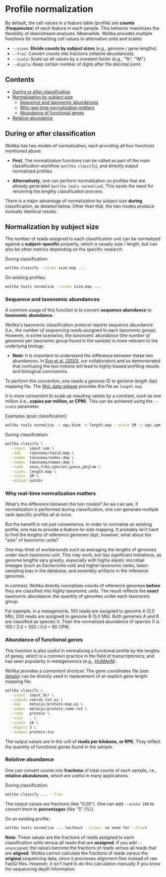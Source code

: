 # Profile normalization

By default, the cell values in a feature table (profile) are **counts** (**frequencies**) of each feature in each sample. This behavior maximizes the flexibility of downstream analyses. Meanwhile, Woltka provides multiple functions for normalizing cell values to alternative units and scales:

- `--sizes`: **Divide counts by subject sizes** (e.g., genome / gene lengths).
- `--frac`: Convert counts into fractions (relative abundances).
- `--scale`: Scale up all values by a constant factor (e.g., "1k", "1M").
- `--digits`: Keep certain number of digits after the decimal point.


## Contents

- [During or after classification](#during-or-after-classification)
- [Normalization by subject size](#normalization-by-subject-size)
  - [Sequence and taxonomic abundances](#sequence-and-taxonomic-abundances)
  - [Why real-time normalization matters](#Why-real-time-normalization-matters)
  - [Abundance of functional genes](#abundance-of-functional-genes)
- [Relative abundance](#relative-abundance)


## During or after classification

Woltka has two modes of normalization, each providing all four functions mentioned above.

- **First**, The normalization functions can be called as part of the main classification workflow (`woltka classify`), and directly output normalized profiles.

- **Alternatively**, one can perform normalization on profiles that are already generated (`woltka tools normalize`). This saves the need for rerunning the lengthy classification process.

There is a major advantage of normalization by subject size **during** classification, as detailed below. Other than that, the two modes produce mutually identical results.


## Normalization by subject size

The number of reads assigned to each classification unit can be normalized against a **subject-specific** property, which is usually size / length, but can also be other metrics depending on the specific research.

During classification:

```bash
woltka classify --sizes size.map ...
```

On existing profiles:

```bash
woltka tools normalize --sizes size.map ...
```

### Sequence and taxonomic abundances

A common usage of this function is to convert **sequence abundance** to **taxonomic abundance**.

Woltka's taxonomic classification protocol reports sequence abundance (i.e., the _number of sequencing reads_ assigned to each taxonomic group). However, in some scenarios, the taxonomic abundance (the _number of genomes_ per taxonomic group found in the sample) is more relevant to the underlying biology.

- **Note**: It is important to understand the difference between these two abundances. In [Sun et al. (2021)](https://www.nature.com/articles/s41592-021-01141-3), our collaborators and us demonstrated that confusing the two notions will lead to highly biased profiling results and biological conclusions.

To perform this convertion, one needs a genome ID to genome length (bp) mapping file. The [WoL data release](wol.md) provides this file as `length.map`.

It is more convenient to scale up resulting values by a constant, such as one million (i.e., **copies per million, or CPM**). This can be achieved using the `--scale` parameter.

Examples (post classification):

```bash
woltka tools normalize -i ogu.biom -m length.map --scale 1M -o ogu.cpm.biom
```

During classification:

```bash
woltka classify \
  --input  input.sam \
  --map    taxonomy/taxid.map \
  --nodes  taxonomy/nodes.dmp \
  --names  taxonomy/names.dmp \
  --rank   none,free,species,genus,phylum \
  --sizes  length.map \
  --scale  1M \
  --output outdir
```

### Why real-time normalization matters

What's the difference between the two modes? As we can see, if normalization is performed during classification, one can generate multiple rank-specific profiles all at once.

But the benefit is not just convenience. In order to normalize an existing profile, one has to provide a feature-to-size mapping. It probably isn't hard to find the lengths of reference genomes (bp), however, what about the "size" of taxonomic units?

One may think of workarounds such as averaging the lengths of genomes under each taxonomic unit. This may work, but has significant limitations, as genome lengths vary greatly, especially with highly elastic microbial lineages (such as _Escherichia coli_) and higher taxonomic ranks, taxon sampling bias in the database, and assembly artifacts in the reference genomes.

In contrast, Woltka directly normalizes counts of reference genomes **before** they are classified into highly taxonomic units. The result reflects the **exact** taxonomic abundance: the quantity of genomes under each taxonomic group.

For example, in a metagenome, 100 reads are assigned to genome A (2.0 Mb); 200 reads are assigned to genome B (5.0 Mb). Both genomes A and B are classified as species X. Then the normalized abundance of species X is 100 / 2.0 + 200 / 5.0 = 90 CPM.

### Abundance of functional genes

This function is also useful in normalizing a functional profile by the lengths of genes, which is a common practice in the field of transcriptomics, and has seen popularity in metagenomics (e.g., [HUMAnN](https://github.com/biobakery/humann)).

Woltka provides a convenient shortcut: The gene coordinates file (see [details](ordinal.md)) can be directly used in replacement of an explicit gene length mapping file.

```bash
woltka classify \
  --input  input_dir \
  --coords coords.txt.xz \
  --map    metacyc/protein.map.xz \
  --names  metacyc/protein_name.txt \
  --rank   protein \
  --size   . \
  --scale  1k \
  --digits 3 \
  --output protein.tsv
```

The output values are in the unit of **reads per kilobase, or RPK**. They reflect the quantity of functional genes found in the sample.


### Relative abundance

One can convert counts into **fractions** of total counts of each sample, i.e., **relative abundances**, which are useful in many applications.

During classification:

```bash
woltka classify ... --frac
```

The output values are fractions (like "0.05"). One can add `--scale 100` to convert them to **percentages** (like "5" (%)).

On an existing profile:

```bash
woltka tools normalize ... (without --sizes, no need for --frac)
```

**Note**: These values are the fractions of reads assigned to each classification units versus all reads that are **assigned**. If you add `--unassigned`, the values become the fractions of reads versus all reads that are **aligned**. Woltka cannot calculate the fractions of reads versus the **original** sequencing data, since it processes alignment files instead of raw FastQ files. However, it isn't hard to do this calculation manually if you know the sequencing depth information.
